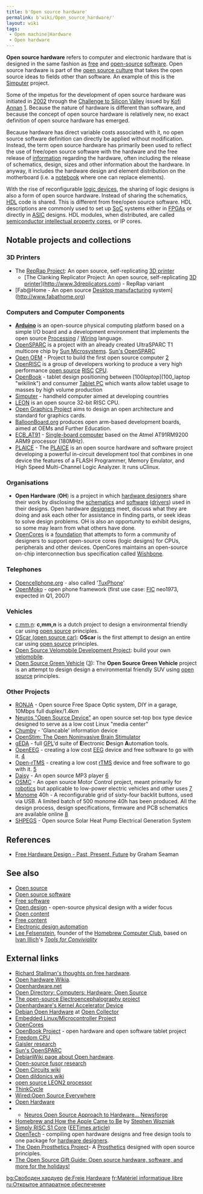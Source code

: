 ```yaml
---
title: b'Open source hardware'
permalink: b'wiki/Open_source_hardware/'
layout: wiki
tags:
 - Open machine|Hardware
 - Open hardware
---
```


**Open source hardware** refers to computer and electronic hardware that
is designed in the same fashion as [free](free_software "wikilink") and
[open-source](open-source_software "wikilink")
[software](software "wikilink"). Open source hardware is part of the
[open source culture](open_source_culture "wikilink") that takes the
open source ideas to fields other than software. An example of this is
the [Simputer](/wiki/Simputer "wikilink") project.

Some of the impetus for the development of open source hardware was
initiated in [2002](2002 "wikilink") through the [Challenge to Silicon
Valley](/wiki/Challenge_to_Silicon_Valley "wikilink") issued by [Kofi
Annan](/wiki/Kofi_Annan "wikilink")
[1](http://news.com.com/2010-1069-964507.html?tag=lh). Because the
nature of hardware is different than software, and because the concept
of open source hardware is relatively new, no exact definition of open
source hardware has emerged.

Because hardware has direct variable costs associated with it, no open
source software definition can directly be applied without modification.
Instead, the term open source hardware has primarily been used to
reflect the use of free/open source software with the hardware and the
free release of [information](information "wikilink") regarding the
hardware, often including the release of schematics, design, sizes and
other information about the hardware. In anyway, it includes the
hardware design and element distribution on the motherboard (i.e. a
[notebook](laptop "wikilink") where one can replace elements).

With the rise of reconfigurable [logic
devices](/wiki/Programmable_logic_device "wikilink"), the sharing of logic
designs is also a form of open source hardware. Instead of sharing the
schematics, [HDL](hardware_description_language "wikilink") code is
shared. This is different from free/open source software. HDL
descriptions are commonly used to set up
[SoC](/wiki/System-on-a-chip "wikilink") systems either in
[FPGAs](/wiki/Field-programmable_gate_array "wikilink") or directly in
[ASIC](/wiki/Application-specific_integrated_circuit "wikilink") designs. HDL
modules, when distributed, are called [semiconductor intellectual
property cores](semiconductor_intellectual_property_core "wikilink"), or
IP cores.

Notable projects and collections
--------------------------------

### 3D Printers

-   The [RepRap Project](/wiki/RepRap_Project "wikilink"): An open source,
    self-replicating [3D printer](3D_printer "wikilink")
    -   [The Clanking Replicator Project: An open source,
        self-replicating [3D
        printer](3D_printer "wikilink")](http://www.3dreplicators.com) -
        RepRap variant
-   [Fab@Home - An open source [Desktop
    manufacturing](/wiki/Desktop_manufacturing "wikilink")
    system](http://www.fabathome.org)

### Computers and Computer Components

-   **[Arduino](/wiki/Arduino "wikilink")** is an open-source physical
    computing platform based on a simple I/O board and a development
    environment that implements the open source
    [Processing](/wiki/Processing_(programming_language) "wikilink") /
    [Wiring](http://wiring.org.co/) language.
-   [OpenSPARC](/wiki/OpenSPARC "wikilink") is a project with an already
    created UltraSPARC T1 multicore chip by [Sun
    Microsystems](/wiki/Sun_Microsystems "wikilink"). [Sun's
    OpenSPARC](http://opensparc.net)
-   [Open OEM](/wiki/Open_OEM "wikilink") - Project to build the first open
    source computer
    [2](http://www.innovationstage.com/openoem/index.php)
-   [OpenRISC](/wiki/OpenRISC "wikilink") is a group of developers working to
    produce a very high performance [open
    source](open_source "wikilink") [RISC](/wiki/RISC "wikilink")
    [CPU](central_processing_unit "wikilink").
-   [OpenBook](/wiki/OpenBook_Project "wikilink") - tablet design positioning
    between [$100 laptop]($100_laptop "wikilink") and consumer [Tablet
    PC](/wiki/Tablet_PC "wikilink") which wants allow tablet usage to masses
    by high volume production
-   [Simputer](/wiki/Simputer "wikilink") - handheld computer aimed at
    developing countries
-   [LEON](/wiki/LEON "wikilink") is an open source 32-bit RISC CPU.
-   [Open Graphics Project](/wiki/Open_Graphics_Project "wikilink") aims to
    design an open architecture and standard for graphics cards.
-   [BalloonBoard.org](/wiki/BalloonBoard.org "wikilink") produces open
    arm-based development boards, aimed at OEMs and Further Education.
-   [ECB\_AT91](/wiki/ECB_AT91 "wikilink") - [Single-board
    computer](/wiki/Single-board_computer "wikilink") based on the Atmel
    AT91RM9200 ARM9 processor (180MHz).
-   [PLAICE](/wiki/PLAICE "wikilink") - The
    [PLAICE](http://flash-plaice.wikispaces.com) is an open source
    hardware and software project developing a powerful in-circuit
    development tool that combines in one device the features of a FLASH
    Programmer, Memory Emulator, and High Speed Multi-Channel Logic
    Analyzer. It runs uClinux.

### Organisations

-   **Open Hardware** (**OH**) is a project in which [hardware
    designers](hardware_design "wikilink") share their work by
    disclosing the [schematics](schematic "wikilink") and
    [software](software "wikilink")
    ([drivers](/wiki/Device_driver "wikilink")) used in their designs. Open
    hardware [designers](designers "wikilink") meet, discuss what they
    are doing and ask each other for assistance in finding parts, or
    seek ideas to solve design problems. OH is also an opportunity to
    exhibit designs, so some may learn from what others have done.
-   [OpenCores](/wiki/OpenCores "wikilink") is a
    [foundation](foundation "wikilink") that attempts to form a
    community of designers to support open-source cores (logic designs)
    for CPUs, peripherals and other devices. OpenCores maintains an
    open-source on-chip interconnection bus specification called
    [Wishbone](/wiki/Wishbone_(computer_bus) "wikilink").

### Telephones

-   [Opencellphone.org](http://www.opencellphone.org) - also called
    '[TuxPhone](/wiki/TuxPhone "wikilink")'
-   [OpenMoko](/wiki/OpenMoko "wikilink") - open phone framework (first use
    case: [FIC](/wiki/First_International_Computer "wikilink") neo1973,
    expected in Q1, 2007)

### Vehicles

-   [c,mm,n](c,mm,n "wikilink"): **c,mm,n** is a dutch project to design
    a environmental friendly car using [open
    source](open_source "wikilink") principles.
-   [OScar (open source car)](/wiki/OScar_(open_source_car) "wikilink"):
    **OScar** is the first attempt to design an entire car using [open
    source](open_source "wikilink") principles.
-   [Open Source Velomobile Development
    Project](http://www.ihpva.org/wiki/index.php/Open_Source_Velomobile_Development_Project):
    build your own [velomobile](velomobile "wikilink").
-   [Open Source Green Vehicle](/wiki/Open_Source_Green_Vehicle "wikilink")
    ([3](http://www.osgv.org/)): The **Open Source Green Vehicle**
    project is an attempt to design design a environmental friendly SUV
    using [open source](open_source "wikilink") principles.

### Other Projects

-   [RONJA](/wiki/RONJA "wikilink") - Open source Free Space Optic system, DIY
    in a garage, 10Mbps full duplex/1.4km
-   [Neuros "Open Source Device"](/wiki/Neuros_Technology "wikilink") an open
    source set-top box type device designed to serve as a low cost Linux
    "media center"
-   [Chumby](/wiki/Chumby "wikilink") - 'Glancable' information device
-   [OpenStim: The Open Noninvasive Brain
    Stimulator](http://transcenmentalism.org/OpenStim/)
-   [gEDA](gEDA "wikilink") - full [GPL](/wiki/GPL "wikilink")'d suite of
    **E**lectronic **D**esign **A**utomation tools.
-   [OpenEEG](/wiki/OpenEEG "wikilink") - creating a low cost
    [EEG](/wiki/EEG "wikilink") device and free software to go with it.
    [4](http://openeeg.sourceforge.net/)
-   [Open-rTMS](/wiki/Open-rTMS "wikilink") - creating a low cost
    [rTMS](/wiki/Transcranial_magnetic_stimulation "wikilink") device and free
    software to go with it. [5](http://open-rtms.sourceforge.net/)
-   [Daisy](/wiki/Daisy_MP3_Player "wikilink") - An open source MP3 player
    [6](http://www.teuthis.com/html/daisy_mp3.html)
-   [OSMC](/wiki/OSMC "wikilink") - An open source Motor Control project,
    meant primarily for [robotics](robotics "wikilink") but applicable
    to low-power electric vehicles and other uses
    [7](http://www.robotpower.com/osmc_info/)
-   [Monome](/wiki/Monome "wikilink") 40h - A reconfigurable grid of
    sixty-four backlit buttons, used via USB. A limited batch of 500
    monome 40h has been produced. All the design process, design
    specifications, firmware and PCB schematics are available online
    [8](http://monome.org/)
-   [SHPEGS](/wiki/SHPEGS "wikilink") - Open source Solar Heat Pump Electrical
    Generation System

References
----------

-   [Free Hardware Design - Past, Present,
    Future](http://www.opencollector.org/Whyfree/freedesign.html) by
    Graham Seaman

See also
--------

-   [Open source](/wiki/Open_source "wikilink")
-   [Open source software](/wiki/Open_source_software "wikilink")
-   [Free software](/wiki/Free_software "wikilink")
-   [Open design](/wiki/Open_design "wikilink") - open-source physical design
    with a wider focus
-   [Open content](/wiki/Open_content "wikilink")
-   [Free content](/wiki/Free_content "wikilink")
-   [Electronic design
    automation](/wiki/Electronic_design_automation "wikilink")
-   [Lee Felsenstein](/wiki/Lee_Felsenstein "wikilink"), founder of the
    [Homebrew Computer Club](/wiki/Homebrew_Computer_Club "wikilink"), based
    on [Ivan Illich](/wiki/Ivan_Illich "wikilink")'s [*Tools for
    Conviviality*](http://todd.cleverchimp.com/tools_for_conviviality/)

External links
--------------

-   [Richard Stallman's thoughts on free
    hardware](http://features.linuxtoday.com/news_story.php3?ltsn=1999-06-22-005-05-NW-LF).
-   [Open hardware Wikia](http://opensource.wikia.com/wiki/Main_Page).
-   [Openhardware.net](http://www.openhardware.net)
-   [Open Directory: Computers: Hardware: Open
    Source](http://dmoz.org/Computers/Hardware/Open_Source/)
-   [The open-source Electroencephalography
    project](http://openeeg.sourceforge.net/doc/)
-   [Openhardware's Kernel Accelerator
    Device](http://www.openhardware.de)
-   [Debian Open
    Hardware](http://opencollector.org/Whyfree/open_hardware.html) at
    [Open Collector](http://opencollector.org/)
-   [Embedded Linux/Microcontroller Project](http://www.uclinux.org)
-   [OpenCores](http://www.opencores.org)
-   [OpenBook Project](http://www.obook.info) - open hardware and open
    software tablet project
-   [Freedom CPU](http://www.f-cpu.org/)
-   [Gaisler research](http://www.gaisler.com/)
-   [Sun's OpenSPARC](http://opensparc.net)
-   [DebianWiki page about Open
    hardware](http://wiki.debian.org/open_hardware).
-   [Open-source fusor research](http://fusor.net/)
-   [Open Circuits wiki](http://opencircuits.com/)
-   [Open dildonics wiki](http://www.opendildonics.org/)
-   [open source LEON2
    processor](http://www.gaisler.com/products/leon2/leon.html)
-   [ThinkCycle](http://www.thinkcycle.org/)
-   [Wired:Open Source
    Everywhere](http://www.wired.com/wired/archive/11.11/opensource.html)
-   [Open Hardware](http://recentchangescamp.org/OpenHardware)
-   -   [Neuros Open Source Approach to Hardware...
    Newsforge](http://software.newsforge.com/article.pl?sid=05/09/13/1631226)
-   [Homebrew and How the Apple Came to
    Be](http://www.atariarchives.org/deli/homebrew_and_how_the_apple.php)
    by [Stephen Wozniak](/wiki/Stephen_Wozniak "wikilink")
-   [Simply RISC S1 Core](http://www.srisc.com/) ([EETimes
    article](http://www.eetimes.eu/193000635))
-   [OpenTech](http://www.opencores.org/projects.cgi/web/opentech/about) -
    compiling open hardware designs and free design tools to one package
    for [hardware designers](hardware_design "wikilink").
-   [The Open Prosthetics Project](http://www.openprosthetics.org/)- A
    [Prosthetics](/wiki/Prosthetics "wikilink") designed with open source
    principles.
-   [The Open Source Gift Guide: Open source hardware, software, and
    more for the
    holidays!](http://www.makezine.com/blog/archive/2006/11/the_open_source_1.html)

[bg:Свободен хардуер](bg:Свободен_хардуер "wikilink") [de:Freie
Hardware](de:Freie_Hardware "wikilink") [fr:Matériel informatique
libre](fr:Matériel_informatique_libre "wikilink") [ru:Открытое
аппаратное обеспечение](ru:Открытое_аппаратное_обеспечение "wikilink")
